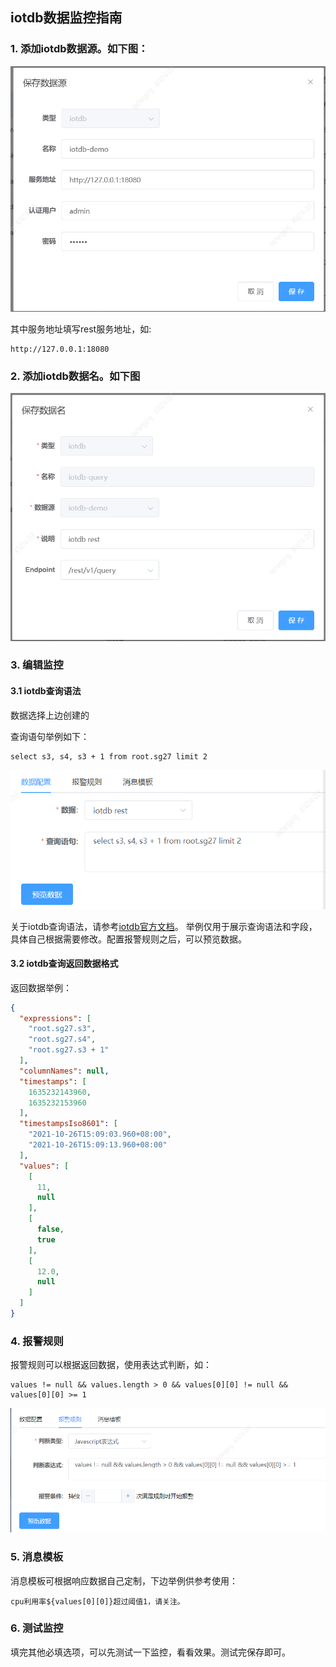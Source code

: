 ## iotdb数据监控指南

### 1. 添加iotdb数据源。如下图：

<img src="../img/iotdb/iotdb-datasource.png"/>

其中服务地址填写rest服务地址，如:

```
http://127.0.0.1:18080
```

### 2. 添加iotdb数据名。如下图

<img src="../img/iotdb/iotdb-dataname.png"/>

### 3. 编辑监控

#### 3.1 iotdb查询语法

数据选择上边创建的

查询语句举例如下：

```
select s3, s4, s3 + 1 from root.sg27 limit 2
```

<img src="../img/iotdb/iotdb-metric.png"/>

关于iotdb查询语法，请参考[iotdb官方文档](https://github.com/apache/iotdb)。
举例仅用于展示查询语法和字段，具体自己根据需要修改。配置报警规则之后，可以预览数据。

#### 3.2 iotdb查询返回数据格式

返回数据举例：

```json
{
  "expressions": [
    "root.sg27.s3",
    "root.sg27.s4",
    "root.sg27.s3 + 1"
  ],
  "columnNames": null,
  "timestamps": [
    1635232143960,
    1635232153960
  ],
  "timestampsIso8601": [
    "2021-10-26T15:09:03.960+08:00",
    "2021-10-26T15:09:13.960+08:00"
  ],
  "values": [
    [
      11,
      null
    ],
    [
      false,
      true
    ],
    [
      12.0,
      null
    ]
  ]
}
```

### 4. 报警规则

报警规则可以根据返回数据，使用表达式判断，如：

```
values != null && values.length > 0 && values[0][0] != null && values[0][0] >= 1
```

<img src="../img/iotdb/iotdb-rule.png"/>

### 5. 消息模板

消息模板可根据响应数据自己定制，下边举例供参考使用：

```
cpu利用率${values[0][0]}超过阈值1，请关注。
```

### 6. 测试监控

填完其他必填选项，可以先测试一下监控，看看效果。测试完保存即可。
